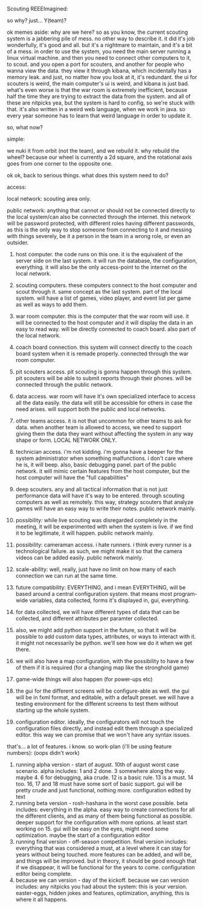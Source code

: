 Scouting REEEImagined:


so why? just... Y(team)?




ok memes aside: why are we here?
so as you know, the current scouting system is a jabbering pile of mess.
no other way to describe it. it did it's job wonderfully, it's good and all.
but it's a nightmare to maintain, and it's a bit of a mess.
in order to use the system, you need the main server running a linux virtual machine.
and then you need to connect other computers to it, to scout.
and you open a port for scouters, and another for people who wanna view the data.
they view it through kibana, which incidentally has a memory leak.
and just, no matter how you look at it, it's redundant.
the ui for scouters is weird, the main computer's ui is weird, and kibana is just bad.
what's even worse is that the war room is extremely inefficient, because half the
time they are trying to extract the data from the system.
and all of these are nitpicks yea, but the system is hard to config, so we're stuck with that.
it's also written in a weird web language, when we work in java. so every year someone has to learn that weird language in order to update it.



so, what now?

simple:

we nuki it from orbit (not the team), and we rebuild it. why rebuild the wheel?
because our wheel is currently a 2d square, and the rotational axis goes from one corner to the opposite one.

ok ok, back to serious things. what does this system need to do?

access:

local network: scouting area only.

public network: anything that cannot or should not be connected directly to the local system/can also be connected through the internet. this network will be password protected, with different roles having different passwords, as this is the only way to stop
someone from connecting to it and messing with things severely, be it a person in the team in a wrong role, or even an outsider.

1) host computer. the code runs on this one. it is the equivalent of the server side on the last system. it will run the database, the configuration, everything. it will also be the only access-point to the internet on the local network.
2) scouting computers. these computers connect to the host computer and scout through it. same concept as the last system. part of the local system. will have a list of games, video player, and event list per game as well as ways to add them.
3) war room computer. this is the computer that the war room will use. it will be connected to the host computer and it will display the data in an easy to read way. will be directly connected to coach board. also part of the local network.
4) coach board connection. this system will connect directly to the coach board system when it is remade properly. connected through the war room computer.
5) pit scouters access. pit scouting is gonna happen through this system. pit scouters will be able to submit reports through their phones. will be connected through the public network.
6) data access. war room will have it's own specialized interface to access all the data easily. the data will still be accessible for others in case the need arises. will support both the public and local networks.
7) other teams access. it is not that uncommon for other teams to ask for data. when another team is allowed to access, we need to support giving them the data they want without affecting the system in any way shape or form. LOCAL NETWORK ONLY.
8) technician access. i'm not kidding. i'm gonna have a beeper for the system administrator when something malfunctions. i don't care where he is, it will beep. also, basic debugging panel. part of the public network. it will mimic certain features from the host computer, but the host computer will have the "full capabilities"
9) deep scouters. any and all tactical information that is not just performance data will have it's way to be entered. through scouting computers as well as remotely. this way, strategy scouters that analyze games will have an easy way to write their notes. public network mainly.
10) possibility: while live scouting was disregarded completely in the meeting, it will be experimented with when the system is live. if we find it to be legitimate, it will happen. public network mainly.
11) possibility: cameraman access. i hate runners. i think every runner is a technological failure. as such, we might make it so that the camera videos can be added easily. public network mainly.

12) scale-ability:
well, really, just have no limit on how many of each connection we can run at the same time.

13) future compatibility: EVERYTHING, and i mean EVERYTHING, will be based around a central configuration system.
that means most program-wide variables, data collected, forms it's displayed in, gui, everything.
14) for data collected, we will have different types of data that can be collected, and different attributes per paramter collected.
15) also, we might add python support in the future, so that it will be possible to add custom data types, attributes, or ways to interact with it.
it might not necessarily be python. we'll see how we do it when we get there.
16) we will also have a map configuration, with the possibility to have a few of them if it is required (for a changing map like the stronghold game)
17) game-wide things will also happen (for power-ups etc)
18) the gui for the different screens will be configure-able as well. the gui will be in fxml format, and editable, with a default preset.
we will have a testing environment for the different screens to test them without starting up the whole system.
19) configuration editor. ideally, the configurators will not touch the configuration files directly, and instead edit them through a specialized editor. this way we can promise that we won't have any syntax issues.


that's... a lot of features. i know. so work-plan (i'll be using feature numbers): (oops didn't work)
1) running alpha version - start of august. 10th of august worst case scenario.
alpha includes: 1 and 2 done. 3 somewhere along the way. maybe 4. 6 for debugging, aka crude. 12 is a basic rule. 13 is a must. 14 too. 16, 17 and 18 must have some sort of basic support.
gui will be pretty crude and just functional, nothing more. configuration edited by text
2) running beta version - rosh-hashana in the worst case possible.
beta includes: everything in the alpha. easy way to create connections for all the different clients, and as many of them being functional as possible. deeper support for the configuration with more options. at least start working on 15.
gui will be easy on the eyes, might need some optimization. maybe the start of a configuration editor
3) running final version - off-season competition.
final version includes: everything that was considered a must, at a level where it can stay for years without being touched. more features can be added, and will be,
and things will be improved. but in theory, it should be good enough that if we disappear, it will be functional for the years to come. configuration editor being complete.
4) because we can version - day of the kickoff.
because we can version includes: any nitpicks you had about the system: this is your version. easter-eggs, hidden jokes and features, optimization, anything, this is where it all happens.
